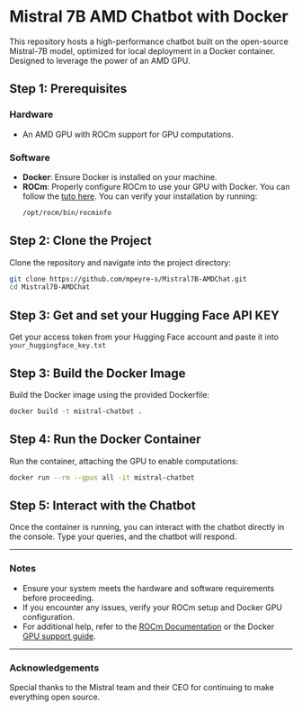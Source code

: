# Mistral 7B AMD Chatbot with Docker

This repository hosts a high-performance chatbot built on the open-source Mistral-7B model, optimized for local deployment in a Docker container. Designed to leverage the power of an AMD GPU.

## Step 1: Prerequisites

### Hardware
- An AMD GPU with ROCm support for GPU computations.

### Software
- **Docker**: Ensure Docker is installed on your machine.
- **ROCm**: Properly configure ROCm to use your GPU with Docker. You can follow the [tuto here](https://github.com/mpeyre-s/Mistral7B-AMDChat/blob/main/rocom_installation.md). You can verify your installation by running:
  ```bash
  /opt/rocm/bin/rocminfo
  ```

## Step 2: Clone the Project
Clone the repository and navigate into the project directory:
```bash
git clone https://github.com/mpeyre-s/Mistral7B-AMDChat.git
cd Mistral7B-AMDChat
```

## Step 3: Get and set your Hugging Face API KEY
Get your access token from your Hugging Face account and paste it into
``` your_huggingface_key.txt ```

## Step 3: Build the Docker Image
Build the Docker image using the provided Dockerfile:
```bash
docker build -t mistral-chatbot .
```

## Step 4: Run the Docker Container
Run the container, attaching the GPU to enable computations:
```bash
docker run --rm --gpus all -it mistral-chatbot
```

## Step 5: Interact with the Chatbot
Once the container is running, you can interact with the chatbot directly in the console. Type your queries, and the chatbot will respond.

---

### Notes
- Ensure your system meets the hardware and software requirements before proceeding.
- If you encounter any issues, verify your ROCm setup and Docker GPU configuration.
- For additional help, refer to the [ROCm Documentation](https://rocm.docs.amd.com/) or the Docker [GPU support guide](https://docs.docker.com/config/containers/resource_constraints/#gpu).

---

### Acknowledgements
Special thanks to the Mistral team and their CEO for continuing to make everything open source.

